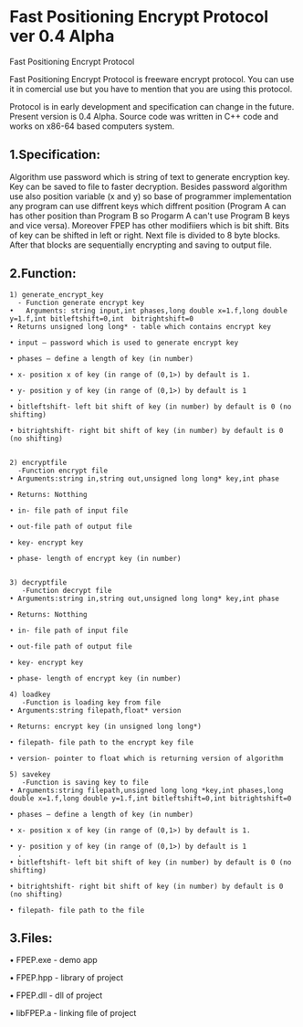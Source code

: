 # Fast Positioning Encrypt Protocol ver 0.4 Alpha
<p>Fast Positioning Encrypt Protocol</p>

<p>Fast Positioning Encrypt Protocol is freeware encrypt protocol. You can use it in comercial use but you have to mention that you are using this protocol.</p>

 Protocol is in early development and specification can change in the future. Present version is 0.4 Alpha. Source code was written in C++ code and works on x86-64 based computers system. 
 
## 1.Specification:

<p> Algorithm use password which is string of text to generate encryption key. Key can be saved to file to faster decryption. Besides password algorithm use also position variable (x and y) so base of programmer implementation any program can use diffrent keys which diffrent position (Program A can has other position than Program B so Progarm A can't use  Program B keys and vice versa). Moreover FPEP has other modifiiers which is bit shift. Bits of key can be shifted in left or right. Next file is divided to 8 byte blocks. After that blocks are sequentially encrypting and saving to output file.</p>

## 2.Function:
      
    1) generate_encrypt_key
      - Function generate encrypt key
    •   Arguments: string input,int phases,long double x=1.f,long double y=1.f,int bitleftshift=0,int  bitrightshift=0
    • Returns unsigned long long* - table which contains encrypt key

    • input – password which is used to generate encrypt key

    • phases – define a length of key (in number)

    • x- position x of key (in range of (0,1>) by default is 1.

    • y- position y of key (in range of (0,1>) by default is 1
      .
    • bitleftshift- left bit shift of key (in number) by default is 0 (no shifting)
      
    • bitrightshift- right bit shift of key (in number) by default is 0 (no shifting)

    
    2) encryptfile 
      -Function encrypt file
    • Arguments:string in,string out,unsigned long long* key,int phase
      
    • Returns: Notthing
      
    • in- file path of input file
      
    • out-file path of output file
      
    • key- encrypt key
      
    • phase- length of encrypt key (in number)


    3) decryptfile
       -Function decrypt file
    • Arguments:string in,string out,unsigned long long* key,int phase
      
    • Returns: Notthing
      
    • in- file path of input file
      
    • out-file path of output file
      
    • key- encrypt key
      
    • phase- length of encrypt key (in number)

    4) loadkey
       -Function is loading key from file
    • Arguments:string filepath,float* version
      
    • Returns: encrypt key (in unsigned long long*)
      
    • filepath- file path to the encrypt key file
      
    • version- pointer to float which is returning version of algorithm
      
    5) savekey
       -Function is saving key to file
    • Arguments:string filepath,unsigned long long *key,int phases,long double x=1.f,long double y=1.f,int bitleftshift=0,int bitrightshift=0
      
    • phases – define a length of key (in number)
      
    • x- position x of key (in range of (0,1>) by default is 1.
      
    • y- position y of key (in range of (0,1>) by default is 1
      .
    • bitleftshift- left bit shift of key (in number) by default is 0 (no shifting)
      
    • bitrightshift- right bit shift of key (in number) by default is 0 (no shifting)
      
    • filepath- file path to the file

## 3.Files:

   • FPEP.exe - demo app
    
   • FPEP.hpp - library of project
    
   • FPEP.dll - dll of project
    
   • libFPEP.a - linking file of project
    
 

